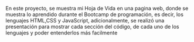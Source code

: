 En este proyecto, se muestra mi Hoja de Vida en una pagina web, donde se muestra lo aprendido durante el Bootcamp de programación, es decir, los lenguajes HTML,CSS y JavaScript, adicionalmente, se realizó una presentación para mostrar cada sección del código, de cada uno de los lenguajes y poder entenderlos más facilmente
